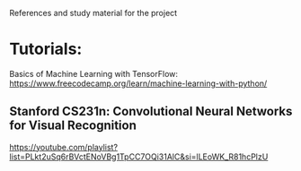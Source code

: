 References and study material for the project

# Tutorials:
Basics of Machine Learning with TensorFlow: https://www.freecodecamp.org/learn/machine-learning-with-python/

## Stanford CS231n: Convolutional Neural Networks for Visual Recognition
https://youtube.com/playlist?list=PLkt2uSq6rBVctENoVBg1TpCC7OQi31AlC&si=lLEoWK_R81hcPlzU
